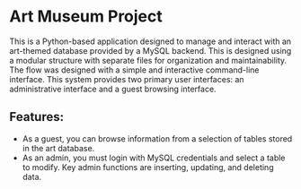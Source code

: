# Art Museum Project
This is a Python-based application designed to manage and interact with an art-themed database provided by a MySQL backend. This is designed using a modular structure with separate files for organization and maintainability. The flow was designed with a simple and interactive command-line interface. This system provides two primary user interfaces: an administrative interface and a guest browsing interface.

## Features:
- As a guest, you can browse information from a selection of tables stored in the art database.
- As an admin, you must login with MySQL credentials and select a table to modify. Key admin functions are inserting, updating, and deleting data.
